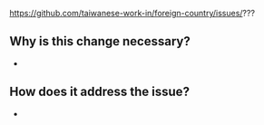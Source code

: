<!-- attach the URL to issue when applicable -->
https://github.com/taiwanese-work-in/foreign-country/issues/???

## Why is this change necessary?

* 

## How does it address the issue?

* 
